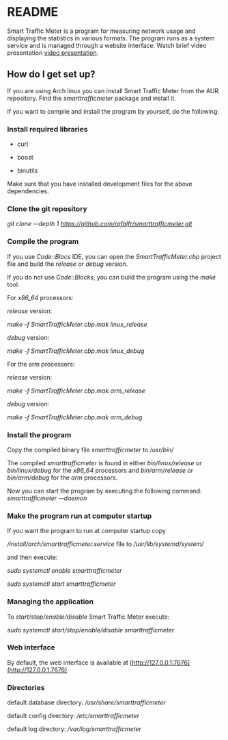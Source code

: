 # README #

Smart Traffic Meter is a program for measuring network usage and displaying the statistics in various formats. The program runs as a system service and is managed through a website interface. Watch brief video presentation [video presentation](https://youtu.be/BXddbb82FTA).

## How do I get set up?

If you are using Arch linux you can install Smart Traffic Meter from the AUR repository. Find the *smarttrafficmeter* package and install it.

If you want to compile and install the program by yourself, do the following:

### Install required libraries
* curl
+ boost
- binutils

Make sure that you have installed development files for the above dependencies.

### Clone the git repository
*git clone --depth 1 https://github.com/rafalfr/smarttrafficmeter.git*

### Compile the program
If you use *Code::Blocs* IDE, you can open the *SmartTrafficMeter.cbp* project file and build the *release* or *debug* version.

If you do not use *Code::Blocks*, you can build the program using the *make* tool.

For *x86_64* processors:

*release* version:

*make -f SmartTrafficMeter.cbp.mak linux_release*

*debug* version:

*make -f SmartTrafficMeter.cbp.mak linux_debug*

For the arm processors:

*release* version:

*make -f SmartTrafficMeter.cbp.mak arm_release*

*debug* version:

*make -f SmartTrafficMeter.cbp.mak arm_debug*

### Install the program

Copy the compiled binary file *smarttrafficmeter* to */usr/bin/*

The compiled *smarttrafficmeter* is found in either *bin/linux/release* or *bin/linux/debug* for the *x86_64* processors and *bin/arm/release* or *bin/arm/debug* for the *arm* processors.

Now you can start the program by executing the following command:
*smarttrafficmeter --daemon*

### Make the program run at computer startup

If you want the program to run at computer startup copy

*/install/arch/smarttrafficmeter.service* file to */usr/lib/systemd/system/*

and then execute:

*sudo systemctl enable smarttrafficmeter*

*sudo systemctl start smarttrafficmeter*

### Managing the application
To *start/stop/enable/disable* Smart Traffic Meter execute:

*sudo systemctl start/stop/enable/disable smarttrafficmeter*

### Web interface
By default, the web interface is available at [http://127.0.0.1:7676](http://127.0.0.1:7676)

### Directories
default database directory: */usr/share/smarttrafficmeter*

default config directory: */etc/smarttrafficmeter*

default log directory: */var/log/smarttrafficmeter*
